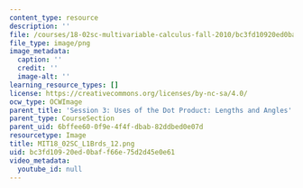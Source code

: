 ```yaml
---
content_type: resource
description: ''
file: /courses/18-02sc-multivariable-calculus-fall-2010/bc3fd10920ed0baff66e75d2d45e0e61_MIT18_02SC_L1Brds_12.png
file_type: image/png
image_metadata:
  caption: ''
  credit: ''
  image-alt: ''
learning_resource_types: []
license: https://creativecommons.org/licenses/by-nc-sa/4.0/
ocw_type: OCWImage
parent_title: 'Session 3: Uses of the Dot Product: Lengths and Angles'
parent_type: CourseSection
parent_uid: 6bffee60-0f9e-4f4f-dbab-82ddbed0e07d
resourcetype: Image
title: MIT18_02SC_L1Brds_12.png
uid: bc3fd109-20ed-0baf-f66e-75d2d45e0e61
video_metadata:
  youtube_id: null
---
```

